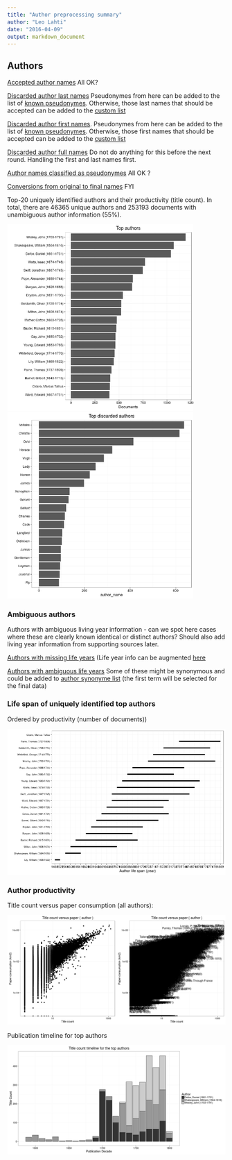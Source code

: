 ```yaml
---
title: "Author preprocessing summary"
author: "Leo Lahti"
date: "2016-04-09"
output: markdown_document
---
```


## Authors

[Accepted author names](output.tables/author_accepted.csv) All OK?

[Discarded author last names](output.tables/author_lastnames_discarded.csv) Pseudonymes from here can be added to the list of [known pseudonymes](https://github.com/rOpenGov/bibliographica/tree/master/inst/extdata/names/pseudonymes). Otherwise, those last names that should be accepted can be added to the [custom list](https://github.com/rOpenGov/bibliographica/blob/master/inst/extdata/names/lastnames/custom.csv)

[Discarded author first names](output.tables/author_firstnames_discarded.csv). Pseudonymes from here can be added to the list of [known pseudonymes](https://github.com/rOpenGov/bibliographica/tree/master/inst/extdata/names/pseudonymes). Otherwise, those first names that should be accepted can be added to the [custom list](https://github.com/rOpenGov/bibliographica/blob/master/inst/extdata/names/firstnames/custom.csv)

[Discarded author full names](output.tables/author_discarded.csv) Do not do anything for this before the next round. Handling the first and last names first.

[Author names classified as pseudonymes](output.tables/author_pseudonymes.csv) All OK ?

[Conversions from original to final names](output.tables/author_conversion_nontrivial.csv) FYI


Top-20 uniquely identified authors and their productivity (title count). In total, there are 46365 unique authors and 253193 documents with unambiguous author information (55%).

<img src="figure/summaryauthors-1.png" title="plot of chunk summaryauthors" alt="plot of chunk summaryauthors" width="430px" /><img src="figure/summaryauthors-2.png" title="plot of chunk summaryauthors" alt="plot of chunk summaryauthors" width="430px" />

### Ambiguous authors

Authors with ambiguous living year information - can we spot here
cases where these are clearly known identical or distinct authors?
Should also add living year information from supporting sources later.

[Authors with missing life years](output.tables/authors_missing_lifeyears.csv) (Life year info can be augmented [here](https://github.com/rOpenGov/bibliographica/blob/master/inst/extdata/author_info.csv)

[Authors with ambiguous life years](output.tables/author_life_ambiguous.csv) Some of these might be synonymous and could be added to [author synonyme list](https://github.com/rOpenGov/bibliographica/blob/master/inst/extdata/ambiguous-authors.csv) (the first term will be selected for the final data)


### Life span of uniquely identified top authors

Ordered by productivity (number of documents))

![plot of chunk summaryauthorslife](figure/summaryauthorslife-1.png)


### Author productivity

Title count versus paper consumption (all authors):

![plot of chunk authortitlespapers](figure/authortitlespapers-1.png)

Publication timeline for top authors

![plot of chunk summaryTop10authorstimeline](figure/summaryTop10authorstimeline-1.png)




